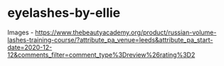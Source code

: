 # eyelashes-by-ellie


Images - https://www.thebeautyacademy.org/product/russian-volume-lashes-training-course/?attribute_pa_venue=leeds&attribute_pa_start-date=2020-12-12&comments_filter=comment_type%3Dreview%26rating%3D2